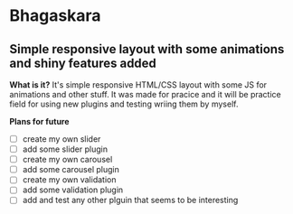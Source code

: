 Bhagaskara
==============
Simple responsive layout with some animations and shiny features added
--------------

**What is it?**
It's simple responsive HTML/CSS layout with some JS for animations and other stuff.
It was made for pracice and it will be practice field for using new plugins and testing wriing them by myself.

**Plans for future**
- [ ] create my own slider
- [ ] add some slider plugin
- [ ] create my own carousel
- [ ] add some carousel plugin
- [ ] create my own validation
- [ ] add some validation plugin
- [ ] add and test any other plguin that seems to be interesting
